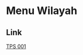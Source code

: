 # Menu Wilayah

## Link

[TPS 001](https://github.com/gigit-pemilu/pemilu-2024-62-kalimantan-tengah/tree/main/pileg-dpr/hitung-suara/sub/62-kalimantan-tengah/sub/08-sukamara/sub/02-jelai/sub/2005-sungai-raja/sub/001-tps)

